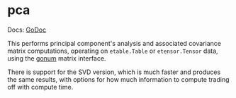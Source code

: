 # pca

Docs: [GoDoc](https://pkg.go.dev/goki.dev/etable/v2/pca)

This performs principal component's analysis and associated covariance matrix computations, operating on `etable.Table` or `etensor.Tensor` data, using the [gonum](https://github.com/gonum/gonum) matrix interface.

There is support for the SVD version, which is much faster and produces the same results, with options for how much information to compute trading off with compute time.


